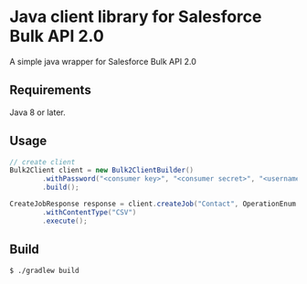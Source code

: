 # Java client library for Salesforce Bulk API 2.0

A simple java wrapper for Salesforce Bulk API 2.0

## Requirements

Java 8 or later.

## Usage

```java
// create client
Bulk2Client client = new Bulk2ClientBuilder()
        .withPassword("<consumer key>", "<consumer secret>", "<username>", "<password>"
        .build();

CreateJobResponse response = client.createJob("Contact", OperationEnum.INSERT)
        .withContentType("CSV")
        .execute();
```

## Build

```
$ ./gradlew build
```